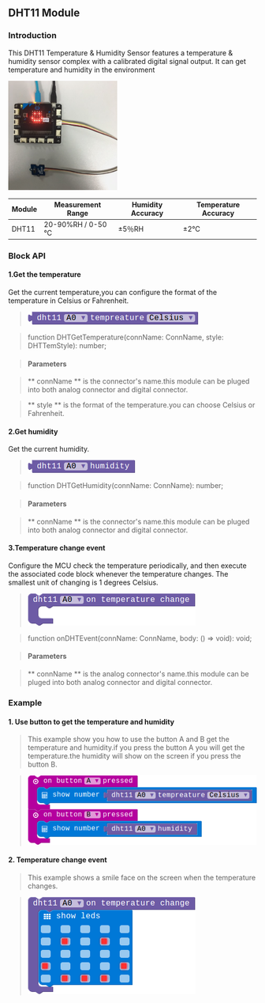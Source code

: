 ## DHT11 Module

### Introduction

This DHT11 Temperature & Humidity Sensor features a temperature & humidity sensor complex with a calibrated digital signal output. It can get temperature and humidity in the environment

![module_pic](./image/modules/electronic_circuit.png)

| Module  | Measurement Range |Humidity Accuracy | Temperature Accuracy | 
|------------|----------------------------|--------------------------|-------------------------------|
| DHT11   | 20-90%RH / 0-50 ℃  |  ±5％RH                 |    ±2℃                          |

### Block API

#### 1.Get the temperature

Get the current temperature,you can configure the format of the temperature in Celsius or Fahrenheit.

> ![pic1](./image/DHT11/get-temperature.png)

> function DHTGetTemperature(connName: ConnName, style: DHTTemStyle): number;

> #### Parameters

> ** connName ** is the connector's name.this module can be pluged into both analog connector and digital connector.

> ** style ** is the format of the temperature.you can choose Celsius or Fahrenheit.

#### 2.Get humidity

Get the current humidity.

> ![pic2](./image/DHT11/get-humidity.png)

> function DHTGetHumidity(connName: ConnName): number;

> #### Parameters

> ** connName ** is the connector's name.this module can be pluged into both analog connector and digital connector.

#### 3.Temperature change event

Configure the MCU check the temperature periodically, and then execute the associated code block whenever the temperature changes.
The smallest unit of changing is 1 degrees Celsius.

> ![pic2](./image/DHT11/dht-event.png)

> function onDHTEvent(connName: ConnName, body: () => void): void;

> #### Parameters

> ** connName ** is the analog connector's name.this module can be pluged into both analog connector and digital connector.

### Example

#### 1. Use button to get the temperature and humidity

> This example show you how to use the button A and B get the temperature and humidity.if you press the button A you will get the temperature.the humidity will show on the screen if you press the button B.

> ![pic1](./image/DHT11/button-tem-hum.png)

#### 2. Temperature change event

> This example shows a smile face on the screen when the temperature changes.

> ![pic1](./image/DHT11/dht-event-show.png)
